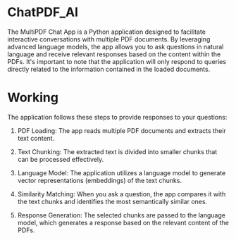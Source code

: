 # ChatPDF_AI
The MultiPDF Chat App is a Python application designed to facilitate interactive conversations with multiple PDF documents. By leveraging advanced language models, the app allows you to ask questions in natural language and receive relevant responses based on the content within the PDFs. It's important to note that the application will only respond to queries directly related to the information contained in the loaded documents. 

# Working

The application follows these steps to provide responses to your questions:

1. PDF Loading: The app reads multiple PDF documents and extracts their text content.

2. Text Chunking: The extracted text is divided into smaller chunks that can be processed effectively.

3. Language Model: The application utilizes a language model to generate vector representations (embeddings) of the text chunks.

4. Similarity Matching: When you ask a question, the app compares it with the text chunks and identifies the most semantically similar ones.

5. Response Generation: The selected chunks are passed to the language model, which generates a response based on the relevant content of the PDFs.
